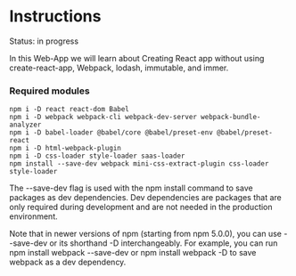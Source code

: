 # Instructions

Status: in progress

In this Web-App we will learn about Creating React app without using create-react-app, Webpack, lodash, immutable, and immer.

### Required modules

```
npm i -D react react-dom Babel
npm i -D webpack webpack-cli webpack-dev-server webpack-bundle-analyzer
npm i -D babel-loader @babel/core @babel/preset-env @babel/preset-react
npm i -D html-webpack-plugin
npm i -D css-loader style-loader saas-loader
npm install --save-dev webpack mini-css-extract-plugin css-loader style-loader
```

The --save-dev flag is used with the npm install command to save packages as dev dependencies. Dev dependencies are packages that are only required during development and are not needed in the production environment.

Note that in newer versions of npm (starting from npm 5.0.0), you can use --save-dev or its shorthand -D interchangeably. For example, you can run npm install webpack --save-dev or npm install webpack -D to save webpack as a dev dependency.